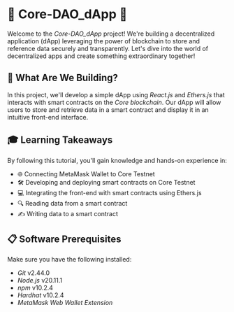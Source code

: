 # 🌟 Core-DAO_dApp 🌟

Welcome to the *Core-DAO_dApp* project! We're building a decentralized application (dApp) leveraging the power of blockchain to store and reference data securely and transparently. Let's dive into the world of decentralized apps and create something extraordinary together!

## 🚀 What Are We Building?

In this project, we'll develop a simple dApp using *React.js* and *Ethers.js* that interacts with smart contracts on the *Core blockchain*. Our dApp will allow users to store and retrieve data in a smart contract and display it in an intuitive front-end interface.

## 🎓 Learning Takeaways

By following this tutorial, you'll gain knowledge and hands-on experience in:

- 🌐 Connecting MetaMask Wallet to Core Testnet
- 🛠️ Developing and deploying smart contracts on Core Testnet
- 💻 Integrating the front-end with smart contracts using Ethers.js
- 🔍 Reading data from a smart contract
- ✍️ Writing data to a smart contract

## 📋 Software Prerequisites

Make sure you have the following installed:

- *Git* v2.44.0
- *Node.js* v20.11.1
- *npm* v10.2.4
- *Hardhat* v10.2.4
- *MetaMask Web Wallet Extension*
